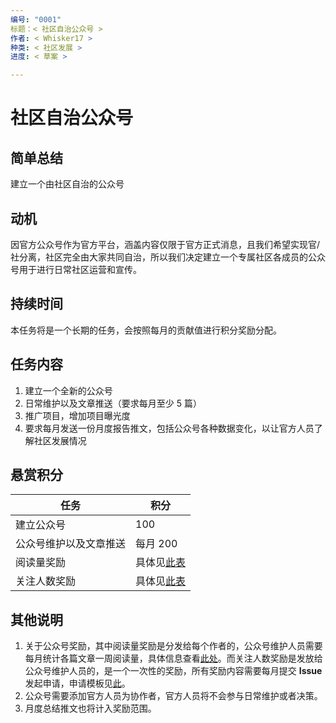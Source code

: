```yaml
---
编号: "0001"
标题：< 社区自治公众号 >
作者: < Whisker17 >
种类: < 社区发展 >
进度: < 草案 >

---
```


# 社区自治公众号

## 简单总结

建立一个由社区自治的公众号

## 动机

因官方公众号作为官方平台，涵盖内容仅限于官方正式消息，且我们希望实现官/社分离，社区完全由大家共同自治，所以我们决定建立一个专属社区各成员的公众号用于进行日常社区运营和宣传。

## 持续时间

本任务将是一个长期的任务，会按照每月的贡献值进行积分奖励分配。

## 任务内容

1. 建立一个全新的公众号
2. 日常维护以及文章推送（要求每月至少 5 篇）
3. 推广项目，增加项目曝光度
4. 要求每月发送一份月度报告推文，包括公众号各种数据变化，以让官方人员了解社区发展情况

## 悬赏积分

| 任务                   | 积分                                                         |
| ---------------------- | ------------------------------------------------------------ |
| 建立公众号             | 100                                                          |
| 公众号维护以及文章推送 | 每月 200                                                     |
| 阅读量奖励             | 具体见[此表](https://github.com/zeitgeistpm/Seer-For-China/tree/main/bounty#%E9%98%B6%E6%A2%AF%E5%BC%8F%E5%A5%96%E5%8A%B1%E6%96%B9%E6%A1%88) |
| 关注人数奖励           | 具体见[此表](https://github.com/zeitgeistpm/Seer-For-China/tree/main/bounty#%E9%98%B6%E6%A2%AF%E5%BC%8F%E5%A5%96%E5%8A%B1%E6%96%B9%E6%A1%88) |

## 其他说明

1. 关于公众号奖励，其中阅读量奖励是分发给每个作者的，公众号维护人员需要每月统计各篇文章一周阅读量，具体信息查看[此处](https://github.com/zeitgeistpm/Seer-For-China/tree/main/bounty#%E8%A1%A5%E5%85%85%E8%AF%B4%E6%98%8E)。而关注人数奖励是发放给公众号维护人员的，是一个一次性的奖励，所有奖励内容需要每月提交 **Issue** 发起申请，申请模板见[此](https://github.com/zeitgeistpm/Seer-For-China/blob/main/.github/ISSUE_TEMPLATE/ISSUE_TEMPLATE_4.md)。
2. 公众号需要添加官方人员为协作者，官方人员将不会参与日常维护或者决策。
3. 月度总结推文也将计入奖励范围。

